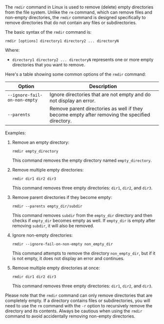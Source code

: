 The `rmdir` command in Linux is used to remove (delete) empty directories from the file system. Unlike the `rm` command, which can remove files and non-empty directories, the `rmdir` command is designed specifically to remove directories that do not contain any files or subdirectories.

The basic syntax of the `rmdir` command is:

```
rmdir [options] directory1 directory2 ... directoryN
```

Where:
- `directory1 directory2 ... directoryN` represents one or more empty directories that you want to remove.

Here's a table showing some common options of the `rmdir` command:

| Option        | Description                                                                                     |
|---------------|-------------------------------------------------------------------------------------------------|
| `--ignore-fail-on-non-empty` | Ignore directories that are not empty and do not display an error.                             |
| `--parents`   | Remove parent directories as well if they become empty after removing the specified directory. |

Examples:

1. Remove an empty directory:
   ```
   rmdir empty_directory
   ```
   This command removes the empty directory named `empty_directory`.

2. Remove multiple empty directories:
   ```
   rmdir dir1 dir2 dir3
   ```
   This command removes three empty directories: `dir1`, `dir2`, and `dir3`.

3. Remove parent directories if they become empty:
   ```
   rmdir --parents empty_dir/subdir
   ```
   This command removes `subdir` from the `empty_dir` directory and then checks if `empty_dir` becomes empty as well. If `empty_dir` is empty after removing `subdir`, it will also be removed.

4. Ignore non-empty directories:
   ```
   rmdir --ignore-fail-on-non-empty non_empty_dir
   ```
   This command attempts to remove the directory `non_empty_dir`, but if it is not empty, it does not display an error and continues.

5. Remove multiple empty directories at once:
   ```
   rmdir dir1 dir2 dir3
   ```
   This command removes three empty directories: `dir1`, `dir2`, and `dir3`.

Please note that the `rmdir` command can only remove directories that are completely empty. If a directory contains files or subdirectories, you will need to use the `rm` command with the `-r` option to recursively remove the directory and its contents. Always be cautious when using the `rmdir` command to avoid accidentally removing non-empty directories.
